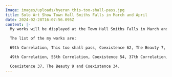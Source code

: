 ```yaml
---
Image: images/uploads/hyeran_this-too-shall-pass.jpg
title: Solo Art Show Town Hall Smiths Falls in March and April
date: 2024-02-28T16:07:56.095Z
content: |-
  M﻿y works will be displayed at the Town Hall Smiths Falls in March and April.

  T﻿he list of the my works are:

  6﻿9th Correlation, T﻿his too shall pass, C﻿oexistence 62, T﻿he Beauty 7, 

  4﻿9th Correlation, 55th Correlation, Coexistence 54, 37th Correlation, 

  C﻿oexistence 37, The Beauty 9 and Coexistence 34.
---
```

